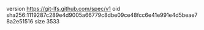 version https://git-lfs.github.com/spec/v1
oid sha256:1119287c289e4d9005a66779c8dbe09ce48fcc6e41e991e4d5beae78a2e51516
size 3533
